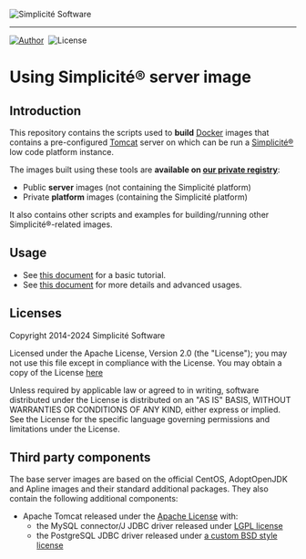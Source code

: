 ![Simplicit&eacute; Software](https://platform.simplicite.io/logos/logo250-grey.png)
* * *

<a href="https://www.simplicite.io"><img src="https://img.shields.io/badge/author-Simplicite_Software-blue.svg?style=flat-square" alt="Author"></a>
&nbsp;<img src="https://img.shields.io/badge/license-Apache--2.0-orange.svg?style=flat-square" alt="License">

Using Simplicit&eacute;&reg; server image
=========================================

Introduction
------------

This repository contains the scripts used to **build** [Docker](http://www.docker.com) images that contains a pre-configured
[Tomcat](http://tomcat.apache.org) server on which can be run a [Simplicit&eacute;&reg;](http://www.simplicitesoftware.com)
low code platform instance.

The images built using these tools are **available on [our private registry](https://registry.simplicite.io)**:

- Public **server** images (not containing the Simplicit&eacute; platform)
- Private **platform** images (containing the Simplicit&eacute; platform)

It also contains other scripts and examples for building/running other Simplicit&eacute;&reg;-related images.

Usage
-----

- See [this document](https://documentation.simplicite.io/documentation/operation/docker-tutorial) for a basic tutorial.
- See [this document](https://documentation.simplicite.io/documentation/operation/docker) for more details and advanced usages.

Licenses
--------

Copyright 2014-2024 Simplicit&eacute; Software

Licensed under the Apache License, Version 2.0 (the "License");
you may not use this file except in compliance with the License.
You may obtain a copy of the License [here](http://www.apache.org/licenses/LICENSE-2.0)

Unless required by applicable law or agreed to in writing, software
distributed under the License is distributed on an "AS IS" BASIS,
WITHOUT WARRANTIES OR CONDITIONS OF ANY KIND, either express or implied.
See the License for the specific language governing permissions and
limitations under the License.

Third party components
----------------------

The base server images are based on the official CentOS, AdoptOpenJDK and Apline images and their standard additional packages.
They also contain the following additional components:

- Apache Tomcat released under the [Apache License](http://www.apache.org/licenses/LICENSE-2.0) with:
	- the MySQL connector/J JDBC driver released under [LGPL license](https://www.gnu.org/licenses/lgpl-3.0.en.html)
	- the PostgreSQL JDBC driver released under [a custom BSD style license](https://jdbc.postgresql.org/about/license.html)
